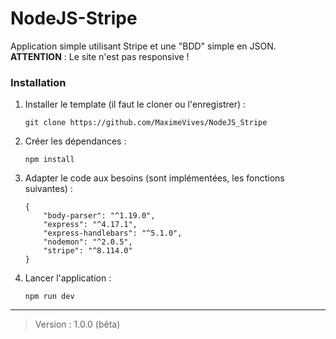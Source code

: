 
# NodeJS-Stripe
Application simple utilisant Stripe et une "BDD" simple en JSON.<br>
**ATTENTION** : Le site n'est pas responsive !


### Installation

1. Installer le template (il faut le cloner ou l'enregistrer) : 
   ```
   git clone https://github.com/MaximeVives/NodeJS_Stripe
   ```
2. Créer les dépendances : 
   ```
   npm install 
   ```
3. Adapter le code aux besoins (sont implémentées, les fonctions suivantes) :
    ```
    {
        "body-parser": "^1.19.0",
        "express": "^4.17.1",
        "express-handlebars": "^5.1.0",
        "nodemon": "^2.0.5",
        "stripe": "^8.114.0"
    }
    ```
4. Lancer l'application : 
    ```
    npm run dev
    ```

---
> Version : 1.0.0 (bêta)